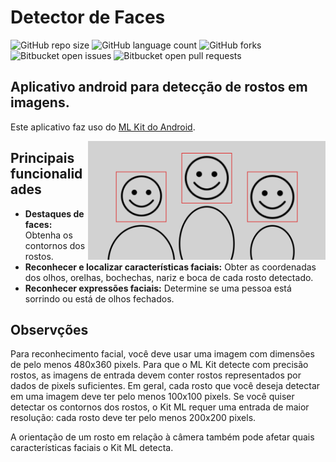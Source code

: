 # Detector de Faces

<!---Esses são exemplos. Veja https://shields.io para outras pessoas ou para personalizar este conjunto de escudos. Você pode querer incluir dependências, status do projeto e informações de licença aqui--->

![GitHub repo size](https://img.shields.io/github/repo-size/iuricode/README-template?style=for-the-badge)
![GitHub language count](https://img.shields.io/github/languages/count/Louiixx-h/Detector-de-Faces?style=for-the-badge)
![GitHub forks](https://img.shields.io/github/forks/Louiixx-h/Detector-de-Faces?style=for-the-badge)
![Bitbucket open issues](https://img.shields.io/bitbucket/issues/iuricode/README-template?style=for-the-badge)
![Bitbucket open pull requests](https://img.shields.io/bitbucket/pr-raw/iuricode/README-template?style=for-the-badge)

## Aplicativo android para detecção de rostos em imagens.

Este aplicativo faz uso do [ML Kit do Android](https://developers.google.com/ml-kit/vision/face-detection/android).

<img src="https://github.com/Louiixx-h/Detector-de-Faces/blob/main/Imagens/Capa.png" min-width="400px" max-width="350px" width="380px" align="right" alt="Capa">

## Principais funcionalidades

- **Destaques de faces:** Obtenha os contornos dos rostos.
- **Reconhecer e localizar características faciais:** Obter as coordenadas dos olhos, orelhas, bochechas, nariz e boca de cada rosto detectado.
- **Reconhecer expressões faciais:** Determine se uma pessoa está sorrindo ou está de olhos fechados.

## Observções

Para reconhecimento facial, você deve usar uma imagem com dimensões de pelo menos 480x360 pixels. Para que o ML Kit detecte com precisão rostos, as imagens de entrada devem conter rostos representados por dados de pixels suficientes. Em geral, cada rosto que você deseja detectar em uma imagem deve ter pelo menos 100x100 pixels. Se você quiser detectar os contornos dos rostos, o Kit ML requer uma entrada de maior resolução: cada rosto deve ter pelo menos 200x200 pixels.

A orientação de um rosto em relação à câmera também pode afetar quais características faciais o Kit ML detecta.
